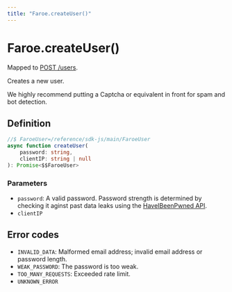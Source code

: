 ```yaml
---
title: "Faroe.createUser()"
---
```


# Faroe.createUser()

Mapped to [POST /users](/reference/rest/endpoints/post_users).

Creates a new user.

We highly recommend putting a Captcha or equivalent in front for spam and bot detection.

## Definition

```ts
//$ FaroeUser=/reference/sdk-js/main/FaroeUser
async function createUser(
    password: string,
    clientIP: string | null
): Promise<$$FaroeUser>
```

### Parameters

- `password`: A valid password. Password strength is determined by checking it aginst past data leaks using the [HaveIBeenPwned API](https://haveibeenpwned.com/API/v3#PwnedPasswords).
- `clientIP`

## Error codes

- `INVALID_DATA`: Malformed email address; invalid email address or password length.
- `WEAK_PASSWORD`: The password is too weak.
- `TOO_MANY_REQUESTS`: Exceeded rate limit.
- `UNKNOWN_ERROR`
